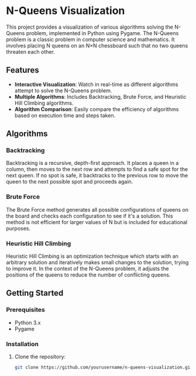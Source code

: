 # N-Queens Visualization

This project provides a visualization of various algorithms solving the N-Queens problem, implemented in Python using Pygame. The N-Queens problem is a classic problem in computer science and mathematics. It involves placing N queens on an N×N chessboard such that no two queens threaten each other.

## Features

- **Interactive Visualization**: Watch in real-time as different algorithms attempt to solve the N-Queens problem.
- **Multiple Algorithms**: Includes Backtracking, Brute Force, and Heuristic Hill Climbing algorithms.
- **Algorithm Comparison**: Easily compare the efficiency of algorithms based on execution time and steps taken.

## Algorithms

### Backtracking
Backtracking is a recursive, depth-first approach. It places a queen in a column, then moves to the next row and attempts to find a safe spot for the next queen. If no spot is safe, it backtracks to the previous row to move the queen to the next possible spot and proceeds again.

### Brute Force
The Brute Force method generates all possible configurations of queens on the board and checks each configuration to see if it's a solution. This method is not efficient for larger values of N but is included for educational purposes.

### Heuristic Hill Climbing
Heuristic Hill Climbing is an optimization technique which starts with an arbitrary solution and iteratively makes small changes to the solution, trying to improve it. In the context of the N-Queens problem, it adjusts the positions of the queens to reduce the number of conflicting queens.

## Getting Started

### Prerequisites
- Python 3.x
- Pygame

### Installation

1. Clone the repository:
   ```bash
   git clone https://github.com/yourusername/n-queens-visualization.git
